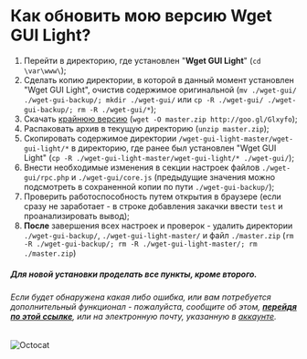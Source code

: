 Как обновить мою версию Wget GUI Light?
=========

 1. Перейти в директорию, где установлен "**Wget GUI Light**" (`cd \var\www\`);
 2. Сделать копию директории, в которой в данный момент установлен "Wget GUI Light", очистив содержимое оригинальной (`mv ./wget-gui/ ./wget-gui-backup/; mkdir ./wget-gui/` или `cp -R ./wget-gui/ ./wget-gui-backup/; rm -R ./wget-gui/*`);
 3. Скачать [крайнюю версию](https://github.com/tarampampam/wget-gui-light/archive/master.zip) (`wget -O master.zip http://goo.gl/Glxyfo`);
 4. Распаковать архив в текущую директорию (`unzip master.zip`);
 5. Скопировать содержимое директории `/wget-gui-light-master/wget-gui-light/*` в директорию, где ранее был установлен "Wget GUI Light" (`cp -R ./wget-gui-light-master/wget-gui-light/* ./wget-gui/`);
 6. Внести необходимые изменения в секции настроек файлов `./wget-gui/rpc.php` и `./wget-gui/core.js` (предыдущие значения можно подсмотреть в сохраненной копии по пути `./wget-gui-backup/`);
 7. Проверить работоспособность путем открытия в браузере (если сразу не заработает - в строке добавления закачки ввести `test` и проанализировать вывод);
 8. **После** завершения всех настроек и проверок - удалить директории `./wget-gui-backup/`, `./wget-gui-light-master/` и файл `./master.zip` (`rm -R ./wget-gui-backup/; rm -R ./wget-gui-light-master/; rm  ./master.zip`) 

##### Для новой установки проделать все пункты, кроме второго.

###### Если будет обнаружена какая либо ошибка, или вам потребуется дополнительный функционал - пожалуйста, сообщите об этом, **[перейдя по этой ссылке]**, или на электронную почту, указанную в [аккаунте].

![Octocat](https://octodex.github.com/images/dojocat.jpg)

[перейдя по этой ссылке]:https://github.com/tarampampam/wget-gui-light/issues/new
[аккаунте]:https://github.com/tarampampam
